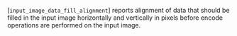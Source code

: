 [`input_image_data_fill_alignment`] reports alignment of data that should
be filled in the input image horizontally and vertically in pixels
before encode operations are performed on the input image.